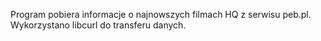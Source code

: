 Program pobiera informacje o najnowszych filmach HQ z serwisu peb.pl. Wykorzystano libcurl do transferu danych.